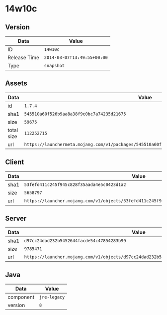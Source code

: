 # 14w10c

## Version

|**Data**        | **Value**                 |
|----------------|-------------------------|
| ID   | ```14w10c```   |
| Release Time   | ```2014-03-07T13:49:55+00:00```   |
| Type   | ```snapshot```   |

## Assets

|**Data**        | **Value**                 |
|----------------|-------------------------|
| id   | ```1.7.4```   |
| sha1   | ```545510a60f526b9aa8a38f9c0bc7a74235d21675```   |
| size   | ```59675```   |
| total size  | ```112252715```  |
| url       | ```https://launchermeta.mojang.com/v1/packages/545510a60f526b9aa8a38f9c0bc7a74235d21675/1.7.4.json``` |

## Client

|**Data**        | **Value**                 |
|----------------|-------------------------|
| sha1   | ```53fefd411c245f945c828f35aada4e5c0423d1a2```   |
| size   | ```5658797```   |
| url       | ```https://launcher.mojang.com/v1/objects/53fefd411c245f945c828f35aada4e5c0423d1a2/client.jar``` |

## Server

|**Data**        | **Value**                 |
|----------------|-------------------------|
| sha1   | ```d97cc24dad232b5452644facde54c47854283b99```   |
| size   | ```9785471```   |
| url       | ```https://launcher.mojang.com/v1/objects/d97cc24dad232b5452644facde54c47854283b99/server.jar``` |

## Java

|**Data**        | **Value**                 |
|----------------|-------------------------|
| component   | ```jre-legacy```   |
| version   | ```8```   |